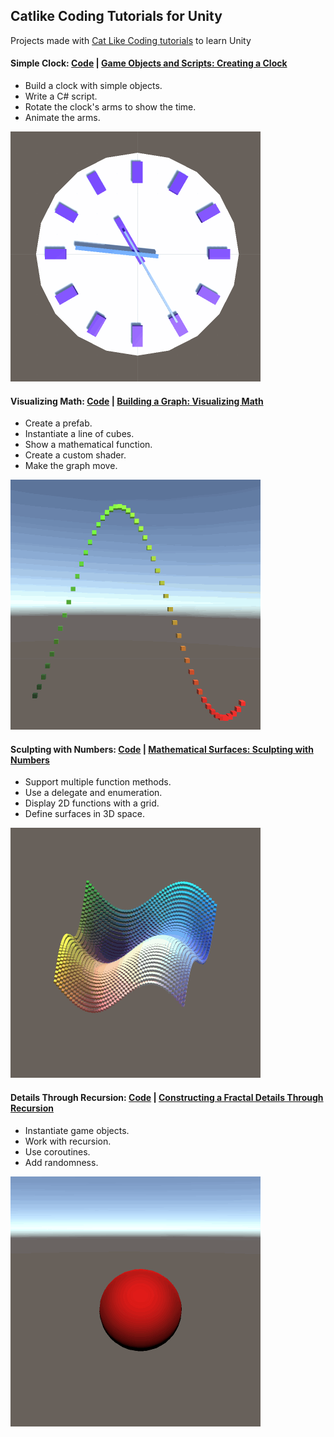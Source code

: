 ## Catlike Coding Tutorials for Unity
Projects made with [Cat Like Coding tutorials](https://catlikecoding.com/unity/tutorials/) to learn Unity

#### Simple Clock: [Code](Simple%20Clock) | [Game Objects and Scripts: Creating a Clock](https://catlikecoding.com/unity/tutorials/basics/game-objects-and-scripts/)

- Build a clock with simple objects.
- Write a C# script.
- Rotate the clock's arms to show the time.
- Animate the arms.

![simple_clock](images/simple_clock.gif)

#### Visualizing Math: [Code](Visualizing%20Math) | [Building a Graph: Visualizing Math](https://catlikecoding.com/unity/tutorials/basics/building-a-graph/)

- Create a prefab.
- Instantiate a line of cubes.
- Show a mathematical function.
- Create a custom shader.
- Make the graph move.

![visualizing_math](images/visualizing_math.gif)

#### Sculpting with Numbers: [Code](Sculpting%20with%20Numbers) | [Mathematical Surfaces: Sculpting with Numbers](https://catlikecoding.com/unity/tutorials/basics/mathematical-surfaces/)

- Support multiple function methods.
- Use a delegate and enumeration.
- Display 2D functions with a grid.
- Define surfaces in 3D space.

![sculpting_with_numbers](images/sculpting_with_numbers.gif)

#### Details Through Recursion: [Code](Details%20Through%20Recursion) | [Constructing a Fractal Details Through Recursion](https://catlikecoding.com/unity/tutorials/constructing-a-fractal/)

- Instantiate game objects.
- Work with recursion.
- Use coroutines.
- Add randomness.

![details_through_recursion](images/details_through_recursion.gif)
